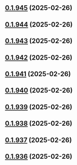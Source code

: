 ## [0.1.945](https://github.com/binary-braids/terraform-oracle/compare/v0.1.944...v0.1.945) (2025-02-26)



## [0.1.944](https://github.com/binary-braids/terraform-oracle/compare/v0.1.943...v0.1.944) (2025-02-26)



## [0.1.943](https://github.com/binary-braids/terraform-oracle/compare/v0.1.942...v0.1.943) (2025-02-26)



## [0.1.942](https://github.com/binary-braids/terraform-oracle/compare/v0.1.941...v0.1.942) (2025-02-26)



## [0.1.941](https://github.com/binary-braids/terraform-oracle/compare/v0.1.940...v0.1.941) (2025-02-26)



## [0.1.940](https://github.com/binary-braids/terraform-oracle/compare/v0.1.939...v0.1.940) (2025-02-26)



## [0.1.939](https://github.com/binary-braids/terraform-oracle/compare/v0.1.938...v0.1.939) (2025-02-26)



## [0.1.938](https://github.com/binary-braids/terraform-oracle/compare/v0.1.937...v0.1.938) (2025-02-26)



## [0.1.937](https://github.com/binary-braids/terraform-oracle/compare/v0.1.936...v0.1.937) (2025-02-26)



## [0.1.936](https://github.com/binary-braids/terraform-oracle/compare/v0.1.935...v0.1.936) (2025-02-26)



